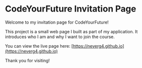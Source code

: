 # CodeYourFuture Invitation Page

Welcome to my invitation page for CodeYourFuture!

This project is a small web page I built as part of my application. It introduces who I am and why I want to join the course.

You can view the live page here: [https://neverg4.github.io](https://neverg4.github.io)

Thank you for visiting!
        
